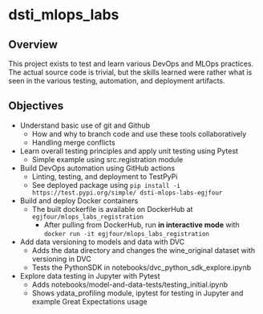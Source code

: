 # dsti_mlops_labs

## Overview
This project exists to test and learn various DevOps and MLOps practices. The actual source code is trivial, but the skills learned were rather what is seen in the various testing, automation, and deployment artifacts.

## Objectives
- Understand basic use of git and Github
    - How and why to branch code and use these tools collaboratively
    - Handling merge conflicts
- Learn overall testing principles and apply unit testing using Pytest
    - Simple example using src.registration module
- Build DevOps automation using GitHub actions
    - Linting, testing, and deployment to TestPyPi
    - See deployed package using `pip install -i https://test.pypi.org/simple/ dsti-mlops-labs-egjfour`
- Build and deploy Docker containers
    - The built dockerfile is available on DockerHub at `egjfour/mlops_labs_registration`
        - After pulling from DockerHub, run **in interactive mode** with `docker run -it egjfour/mlops_labs_registration`
- Add data versioning to models and data with DVC
    - Adds the data directory and changes the wine_original dataset with versioning in DVC
    - Tests the PythonSDK in notebooks/dvc_python_sdk_explore.ipynb
- Explore data testing in Jupyter with Pytest
    - Adds notebooks/model-and-data-tests/testing_initial.ipynb
    - Shows ydata_profiling module, ipytest for testing in Jupyter and example Great Expectations usage
